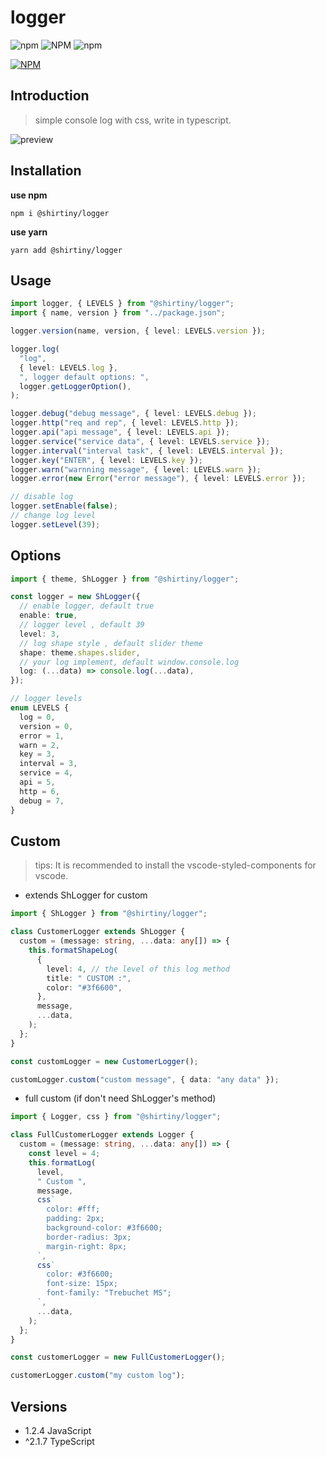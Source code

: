 # logger

![npm](https://img.shields.io/npm/v/@shirtiny/logger) ![NPM](https://img.shields.io/npm/l/@shirtiny/logger) ![npm](https://img.shields.io/npm/dt/@shirtiny/logger)

[![NPM](https://nodei.co/npm/@shirtiny/logger.png)](https://nodei.co/npm/@shirtiny/logger/)

## Introduction

> simple console log with css, write in typescript.

![preview](https://user-images.githubusercontent.com/49592759/107003893-72ad1d00-67c8-11eb-9d91-afa1353c221d.png)

## Installation

**use npm**

```shell
npm i @shirtiny/logger
```

**use yarn**

```
yarn add @shirtiny/logger
```

## Usage

```typescript
import logger, { LEVELS } from "@shirtiny/logger";
import { name, version } from "../package.json";

logger.version(name, version, { level: LEVELS.version });

logger.log(
  "log",
  { level: LEVELS.log },
  ", logger default options: ",
  logger.getLoggerOption(),
);

logger.debug("debug message", { level: LEVELS.debug });
logger.http("req and rep", { level: LEVELS.http });
logger.api("api message", { level: LEVELS.api });
logger.service("service data", { level: LEVELS.service });
logger.interval("interval task", { level: LEVELS.interval });
logger.key("ENTER", { level: LEVELS.key });
logger.warn("warnning message", { level: LEVELS.warn });
logger.error(new Error("error message"), { level: LEVELS.error });

// disable log
logger.setEnable(false);
// change log level
logger.setLevel(39);
```

## Options

```typescript
import { theme, ShLogger } from "@shirtiny/logger";

const logger = new ShLogger({
  // enable logger, default true
  enable: true,
  // logger level , default 39
  level: 3,
  // log shape style , default slider theme
  shape: theme.shapes.slider,
  // your log implement, default window.console.log
  log: (...data) => console.log(...data),
});

// logger levels
enum LEVELS {
  log = 0,
  version = 0,
  error = 1,
  warn = 2,
  key = 3,
  interval = 3,
  service = 4,
  api = 5,
  http = 6,
  debug = 7,
}
```

## Custom

> tips: It is recommended to install the vscode-styled-components for vscode.

- extends ShLogger for custom

```typescript
import { ShLogger } from "@shirtiny/logger";

class CustomerLogger extends ShLogger {
  custom = (message: string, ...data: any[]) => {
    this.formatShapeLog(
      {
        level: 4, // the level of this log method
        title: " CUSTOM :",
        color: "#3f6600",
      },
      message,
      ...data,
    );
  };
}

const customLogger = new CustomerLogger();

customLogger.custom("custom message", { data: "any data" });
```

- full custom (if don't need ShLogger's method)

```typescript
import { Logger, css } from "@shirtiny/logger";

class FullCustomerLogger extends Logger {
  custom = (message: string, ...data: any[]) => {
    const level = 4;
    this.formatLog(
      level,
      " Custom ",
      message,
      css`
        color: #fff;
        padding: 2px;
        background-color: #3f6600;
        border-radius: 3px;
        margin-right: 8px;
      `,
      css`
        color: #3f6600;
        font-size: 15px;
        font-family: "Trebuchet MS";
      `,
      ...data,
    );
  };
}

const customerLogger = new FullCustomerLogger();

customerLogger.custom("my custom log");
```

## Versions

- 1.2.4 JavaScript
- ^2.1.7 TypeScript
